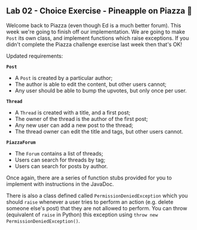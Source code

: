 ## Lab 02 - Choice Exercise - Pineapple on Piazza 🍕

Welcome back to Piazza (even though Ed is a much better forum). This week we're going to finish off our implementation. We are going to make `Post` its own class, and implement functions which raise exceptions. If you didn't complete the Piazza challenge exercise last week then that's OK!

Updated requirements:

**`Post`**

* A `Post` is created by a particular author;
* The author is able to edit the content, but other users cannot;
* Any user should be able to bump the upvotes, but only once per user.

**`Thread`**

* A `Thread` is created with a title, and a first post;
* The owner of the thread is the author of the first post;
* Any new user can add a new post to the thread;
* The thread owner can edit the title and tags, but other users cannot.

**`PiazzaForum`**

* The `Forum` contains a list of threads;
* Users can search for threads by tag;
* Users can search for posts by author.

Once again, there are a series of function stubs provided for you to implement with instructions in the JavaDoc.

There is also a class defined called `PermissionDeniedException` which you should `raise` whenever a user tries to perform an action (e.g. delete someone else's post) that they are not allowed to perform. You can throw (equivalent of `raise` in Python) this exception using `throw new PermissionDeniedException()`.
